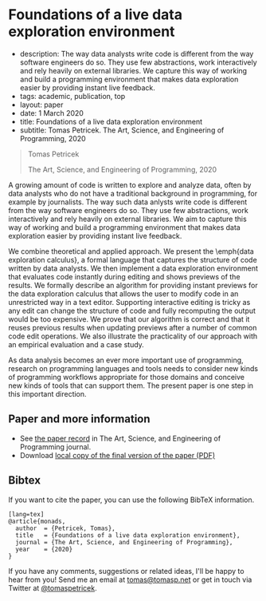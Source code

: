 # Foundations of a live data exploration environment

 - description: The way data analysts write code is different from the way software engineers do so.
    They use few abstractions, work interactively and rely heavily on external libraries.
    We capture this way of working and build a programming environment that makes data exploration
    easier by providing instant live feedback.
 - tags: academic, publication, top
 - layout: paper
 - date: 1 March 2020
 - title: Foundations of a live data exploration environment
 - subtitle: Tomas Petricek. The Art, Science, and Engineering of Programming, 2020

> Tomas Petricek
>
> The Art, Science, and Engineering of Programming, 2020

A growing amount of code is written to explore and analyze data, often by data analysts
who do not have a traditional background in programming, for example by journalists.
The way such data anlysts write code is different from the way software engineers do so.
They use few abstractions, work interactively and rely heavily on external libraries.
We aim to capture this way of working and build a programming environment that makes data exploration
easier by providing instant live feedback.

We combine theoretical and applied approach. We present the \emph{data exploration calculus},
a formal language that captures the structure of code written by data analysts. We then
implement a data exploration environment that evaluates code instantly during editing and shows
previews of the results.
We formally describe an algorithm for providing instant previews for the data exploration calculus
that allows the user to modify code in an unrestricted way in a text editor. Supporting interactive
editing is tricky as any edit can change the structure of code and fully recomputing the output
would be too expensive.
We prove that our algorithm is correct and that it reuses previous results when updating previews
after a number of common code edit operations. We also illustrate the practicality of our approach
with an empirical evaluation and a case study.

As data analysis becomes an ever more important use of programming, research on programming languages
and tools needs to consider new kinds of programming workflows appropriate for those domains and
conceive new kinds of tools that can support them. The present paper is one step in this important direction.

## Paper and more information

 - See [the paper record](https://programming-journal.org/2020/4/8/) in The Art, Science, and Engineering of Programming journal.
 - Download [local copy of the final version of the paper (PDF)](paper.pdf)

## <a id="cite">Bibtex</a>
If you want to cite the paper, you can use the following BibTeX information.

    [lang=tex]
    @article{monads,
      author  = {Petricek, Tomas},
      title   = {Foundations of a live data exploration environment},
      journal = {The Art, Science, and Engineering of Programming},
      year    = {2020}
    }

If you have any comments, suggestions or related ideas, I'll be happy to
hear from you! Send me an email at [tomas@tomasp.net](mailto:tomas@tomasp.net)
or get in touch via Twitter at [@tomaspetricek](http://twitter.com/tomaspetricek).
